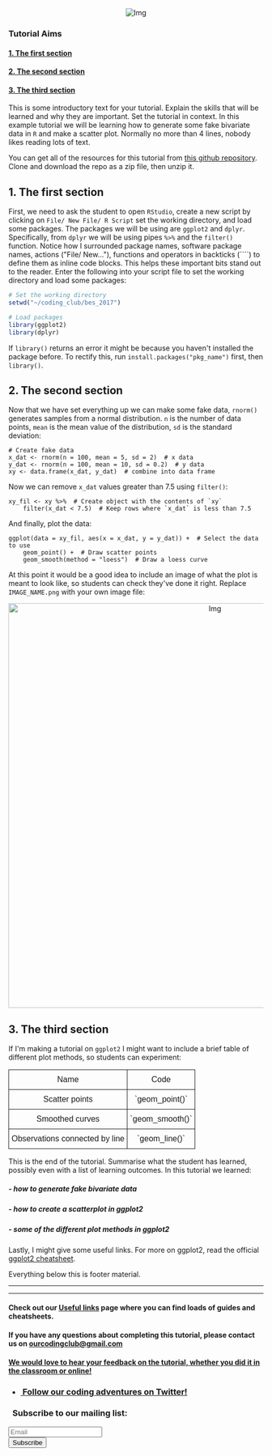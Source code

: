 <div class="block">
	<center>
		<img src="https://imgur.com/a/g0vE8" alt="Img">
	</center>
</div>

### Tutorial Aims

#### <a href="#section1"> 1. The first section</a>

#### <a href="#section2"> 2. The second section</a>

#### <a href="#section3"> 3. The third section</a>

This is some introductory text for your tutorial. Explain the skills that will be learned and why they are important. Set the tutorial in context. In this example tutorial we will be learning how to generate some fake bivariate data in `R` and make a scatter plot.  Normally no more than 4 lines, nobody likes reading lots of text.

You can get all of the resources for this tutorial from <a href="<GITHUB_URL>" target="_blank">this github repository</a>. Clone and download the repo as a zip file, then unzip it.

<a name="section1"></a>

## 1. The first section

First, we need to ask the student to open `RStudio`, create a new script by clicking on `File/ New File/ R Script` set the working directory, and load some packages. The packages we will be using are `ggplot2` and `dplyr`. Specifically, from `dplyr` we will be using pipes `%>%` and the `filter()` function. Notice how I surrounded package names, software package names, actions ("File/ New..."), functions and operators in backticks (````) to define them as inline code blocks. This helps these important bits stand out to the reader. Enter the following into your script file to set the working directory and load some packages:

```r
# Set the working directory
setwd("~/coding_club/bes_2017")

# Load packages
library(ggplot2)
library(dplyr)
```

If `library()` returns an error it might be because you haven't installed the package before. To rectify this, run `install.packages("pkg_name")` first, then `library()`.

<a name="section2"></a>

## 2. The second section

Now that we have set everything up we can make some fake data, `rnorm()` generates samples from a normal distribution. `n` is the number of data points, `mean` is the mean value of the distribution, `sd` is the standard deviation:

```
# Create fake data
x_dat <- rnorm(n = 100, mean = 5, sd = 2)  # x data
y_dat <- rnorm(n = 100, mean = 10, sd = 0.2)  # y data
xy <- data.frame(x_dat, y_dat)  # combine into data frame
```

Now we can remove `x_dat` values greater than 7.5 using `filter()`:

```
xy_fil <- xy %>%  # Create object with the contents of `xy`
	filter(x_dat < 7.5)  # Keep rows where `x_dat` is less than 7.5
```

And finally, plot the data:

```
ggplot(data = xy_fil, aes(x = x_dat, y = y_dat)) +  # Select the data to use
	geom_point() +  # Draw scatter points
	geom_smooth(method = "loess")  # Draw a loess curve
```

At this point it would be a good idea to include an image of what the plot is meant to look like, so students can check they've done it right. Replace `IMAGE_NAME.png` with your own image file:

<center> <img src="{{ site.baseurl }}/img/IMAGE_NAME.png" alt="Img" style="width: 800px;"/> </center>

<a name="section1"></a>

## 3. The third section

If I'm making a tutorial on `ggplot2` I might want to include a brief table of different plot methods, so students can experiment:

<style type="text/css">
.tg  {border-collapse:collapse;border-spacing:0;}
.tg th{font-family:Arial;font-weight:normal;padding:10px 5px;border-style:solid;border-width:1px;word-break:normal;}
</style>
<table class="tg">
  <tr>
    <th>Name</th>
    <th>Code</th>
  </tr>
  <tr>
    <th>Scatter points</th>
    <th>`geom_point()`</th>
  </tr>
  <tr>
    <th>Smoothed curves</th>
    <th>`geom_smooth()`</th>
  </tr>
  <tr>
    <th>Observations connected by line</th>
    <th>`geom_line()`</th>
  </tr>
</table>

This is the end of the tutorial. Summarise what the student has learned, possibly even with a list of learning outcomes. In this tutorial we learned:

##### - how to generate fake bivariate data
##### - how to create a scatterplot in ggplot2
##### - some of the different plot methods in ggplot2

Lastly, I might give some useful links. For more on ggplot2, read the official <a href="https://www.rstudio.com/wp-content/uploads/2015/03/ggplot2-cheatsheet.pdf" target="_blank">ggplot2 cheatsheet</a>.

Everything below this is footer material.

<hr>
<hr>

#### Check out our <a href="https://ourcodingclub.github.io/links/" target="_blank">Useful links</a> page where you can find loads of guides and cheatsheets.

#### If you have any questions about completing this tutorial, please contact us on ourcodingclub@gmail.com

#### <a href="INSERT_SURVEY_LINK" target="_blank">We would love to hear your feedback on the tutorial, whether you did it in the classroom or online!</a>

<ul class="social-icons">
	<li>
		<h3>
			<a href="https://twitter.com/our_codingclub" target="_blank">&nbsp;Follow our coding adventures on Twitter! <i class="fa fa-twitter"></i></a>
		</h3>
	</li>
</ul>

### &nbsp;&nbsp;Subscribe to our mailing list:
<div class="container">
	<div class="block">
        <!-- subscribe form start -->
		<div class="form-group">
			<form action="https://getsimpleform.com/messages?form_api_token=de1ba2f2f947822946fb6e835437ec78" method="post">
			<div class="form-group">
				<input type='text' class="form-control" name='Email' placeholder="Email" required/>
			</div>
			<div>
                        	<button class="btn btn-default" type='submit'>Subscribe</button>
                    	</div>
                	</form>
		</div>
	</div>
</div>
